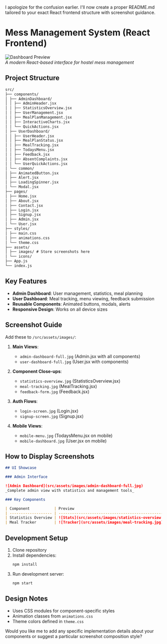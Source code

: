 I apologize for the confusion earlier. I'll now create a proper README.md tailored to your exact React frontend structure with screenshot guidance.

# Mess Management System (React Frontend)

![Dashboard Preview](src/assets/images/dashboard-preview.jpg)  
_A modern React-based interface for hostel mess management_

## Project Structure

```markdown
src/
├── components/
│ ├── AdminDashboard/
│ │ ├── AdminHeader.jsx
│ │ ├── StatisticsOverview.jsx
│ │ ├── UserManagement.jsx
│ │ ├── MealPlanManagement.jsx
│ │ ├── InteractiveCharts.jsx
│ │ └── QuickActions.jsx
│ ├── UserDashboard/
│ │ ├── UserHeader.jsx
│ │ ├── MealPlanStatus.jsx
│ │ ├── MealTracking.jsx
│ │ ├── TodaysMenu.jsx
│ │ ├── Feedback.jsx
│ │ ├── AbsentComplaints.jsx
│ │ └── UserQuickActions.jsx
│ └── common/
│ ├── AnimatedButton.jsx
│ ├── Alert.jsx
│ ├── LoadingSpinner.jsx
│ └── Modal.jsx
├── pages/
│ ├── Home.jsx
│ ├── About.jsx
│ ├── Contact.jsx
│ ├── Login.jsx
│ ├── Signup.jsx
│ ├── Admin.jsx
│ └── User.jsx
├── styles/
│ ├── main.css
│ ├── animations.css
│ └── theme.css
├── assets/
│ ├── images/ # Store screenshots here
│ └── icons/
├── App.js
└── index.js
```

## Key Features

- **Admin Dashboard**: User management, statistics, meal planning
- **User Dashboard**: Meal tracking, menu viewing, feedback submission
- **Reusable Components**: Animated buttons, modals, alerts
- **Responsive Design**: Works on all device sizes

## Screenshot Guide

Add these to `/src/assets/images/`:

1. **Main Views**:
   - `admin-dashboard-full.jpg` (Admin.jsx with all components)
   - `user-dashboard-full.jpg` (User.jsx with components)
2. **Component Close-ups**:

   - `statistics-overview.jpg` (StatisticsOverview.jsx)
   - `meal-tracking.jpg` (MealTracking.jsx)
   - `feedback-form.jpg` (Feedback.jsx)

3. **Auth Flows**:

   - `login-screen.jpg` (Login.jsx)
   - `signup-screen.jpg` (Signup.jsx)

4. **Mobile Views**:
   - `mobile-menu.jpg` (TodaysMenu.jsx on mobile)
   - `mobile-dashboard.jpg` (User.jsx on mobile)

## How to Display Screenshots

```markdown
## UI Showcase

### Admin Interface

![Admin Dashboard](src/assets/images/admin-dashboard-full.jpg)  
_Complete admin view with statistics and management tools_

### Key Components

| Component           | Preview                                             |
| ------------------- | --------------------------------------------------- |
| Statistics Overview | ![Stats](src/assets/images/statistics-overview.jpg) |
| Meal Tracker        | ![Tracker](src/assets/images/meal-tracking.jpg)     |
```

## Development Setup

1. Clone repository
2. Install dependencies:
   ```bash
   npm install
   ```
3. Run development server:
   ```bash
   npm start
   ```

## Design Notes

- Uses CSS modules for component-specific styles
- Animation classes from `animations.css`
- Theme colors defined in `theme.css`

Would you like me to add any specific implementation details about your components or suggest a particular screenshot composition style?
